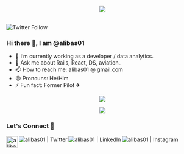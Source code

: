 <p align="center">
<img src="https://chi01pap002files.storage.live.com/y4m7zfPT8NrVUTOH6NCOBLMH2BAoxUefaPCZcoNaXal9wej-NFffHVBnefNir8jn0y9APN7EFHt5tEzZ4sfaUXpGBX3cRKke3vcF8vBE6yEkIaZrt6BcM7FOQbAKcP8ZPk8Xi-vKojs6P9RK94fi0V14iKFMzuwE1RBHtCOXXXhj4LQXXbWbGeTd1xjhQ8vW02k?width=192&height=256&cropmode=none">
</p>
<br/>
<img alt="Twitter Follow" src="https://img.shields.io/twitter/follow/AliBash01?style=social">

### Hi there 👋, I am @alibas01

- 🔭 I’m currently working as a developer / data analytics.
- 💬 Ask me about Rails, React, DS, aviation..
- 📫 How to reach me: alibas01 @ gmail.com
- 😄 Pronouns: He/Him
- ⚡ Fun fact: Former Pilot ✈

<!--
**alibas01/alibas01** is a ✨ _special_ ✨ repository because its `README.md` (this file) appears on your GitHub profile.

Here are some ideas to get you started:

- 🔭 I’m currently working on ...
- 🌱 I’m currently learning ...
- 👯 I’m looking to collaborate on ...
- 🤔 I’m looking for help with ...
- 💬 Ask me about ...
- 📫 How to reach me: ...
- 😄 Pronouns: ...
- ⚡ Fun fact: ...
-->
<!-- ![Ali Bas' github stats](https://github-readme-stats.vercel.app/api?username=alibas01) -->

<p align="center">
<img src="https://github-readme-stats.vercel.app/api?username=alibas01&theme=merko&show_icons=true&hide_border=true" width="auto" height="auto" />
</p>

<p align="center">
<img src="https://github-readme-stats.vercel.app/api/top-langs/?username=alibas01&layout=compact&theme=merko&show_icons=true&hide_border=true&hide=Jupyter Notebook&langs_count=10" width="auto" height="auto" />
</p>
<!-- <p align="center"> -->
<!-- <img src="https://github-readme-stats.vercel.app/api/top-langs/?username=alibas01&layout=compact&theme=merko&show_icons=true&hide_border=true&exclude_repo=Aviation-Safety-Issues,Classifying-Nature-Pictures, NECSI, Visualization, Relax-Challenge, Ultimate-Challenge, Movie-Critics-NB, JSON-Based-Data-Exercise, API-Data-Wrnagling-Mini-Project, Inferential-Statistics-Exercises,Boston-housing-prob, Heights-and-Weights, customer-segmentation" width="auto" height="auto" />
</p> -->

### Let's Connect 🔗


[<img align="left" alt="alibas01.ca" width="30px" src="https://chi01pap002files.storage.live.com/y4m0KkTkz8zKxXhCgbuYfxUZWgj4HLSzOdWmXigfHz7-mkuyv22lNzNq-DnU7Q6_5QGHvpadnyY0TjzarpGP1xmtP34osjgp20iC-eObWCqqX91nRBCgIAJNcsA3Y_6GWAzhGxmZBVKfAes_T9VdbBvFLAVMFu_Igro8c2vZp3L5nw8-QsU7X0iFL1jlLVJrFp7?width=3601&height=3601&cropmode=none" />][website]
[<img align="left" alt="alibas01 | Twitter" src="https://img.shields.io/badge/twitter-%230077B5.svg?&style=for-the-badge&logo=twitter&logoColor=white&color=26a69a" />][twitter]
[<img align="left" alt="alibas01 | LinkedIn" src="https://img.shields.io/badge/linkedin-%230077B5.svg?&style=for-the-badge&logo=linkedin&logoColor=white0e76a8" />][linkedin]
[<img align="left" alt="alibas01 | Instagram" src="https://img.shields.io/badge/instagram-%230077B5.svg?&style=for-the-badge&logo=instagram&logoColor=white&color=8a3ab9" />][instagram]


[website]: https://alibas.ca
[twitter]: https://twitter.com/AliBash01
[youtube]: https://youtube.com/codeSTACKr
[instagram]: https://www.instagram.com/al_bassss/
[linkedin]: https://www.linkedin.com/in/alibas01/
